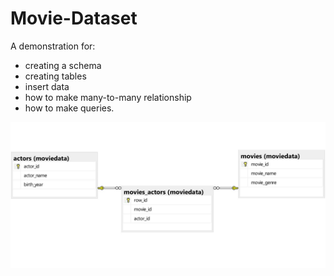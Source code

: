 # Movie-Dataset

A demonstration for:
* creating a schema 
* creating tables
* insert data
* how to make many-to-many relationship
* how to make queries.

![tables diagram](moviedata_diagram1.jpg)
